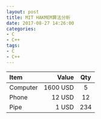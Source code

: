 ```yaml
---
layout: post
title: MIT HAKMEM算法分析
date: 2017-08-27 14:26:00 
categories:
- C
- C++
tags: 
- C
- C++
---
```



| Item      |    Value | Qty  |
| :-------- | --------:| :--: |
| Computer  | 1600 USD |  5   |
| Phone     |   12 USD |  12  |
| Pipe      |    1 USD | 234  |